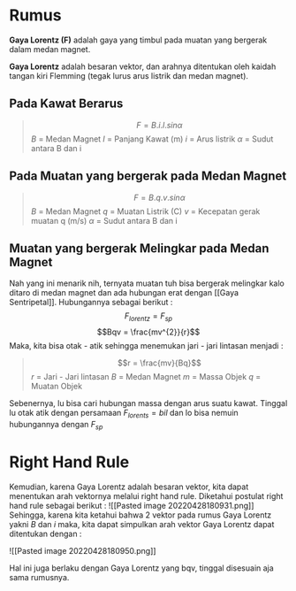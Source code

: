 # Rumus
**Gaya Lorentz (F)** adalah gaya yang timbul pada muatan yang bergerak dalam medan magnet. 

**Gaya Lorentz** adalah besaran vektor, dan arahnya ditentukan oleh kaidah tangan kiri Flemming (tegak lurus arus listrik dan medan magnet).
## Pada Kawat Berarus
> $$F = B.i.l. sin\alpha$$
> $B$ = Medan Magnet
> $l$ = Panjang Kawat (m)
> $i$ = Arus listrik
> $\alpha$ = Sudut antara B dan i 

## Pada Muatan yang bergerak pada Medan Magnet
> $$F = B.q.v. sin\alpha$$
> $B$ = Medan Magnet
> $q$ = Muatan Listrik (C)
> $v$ = Kecepatan gerak muatan q (m/s)
> $\alpha$ = Sudut antara B dan i 

## Muatan yang bergerak Melingkar pada Medan Magnet
Nah yang ini menarik nih, ternyata muatan tuh bisa bergerak melingkar kalo ditaro di medan magnet dan ada hubungan erat dengan [[Gaya Sentripetal]]. Hubungannya sebagai berikut :
$$F_{lorentz} = F_{sp}$$
$$Bqv = \frac{mv^{2}}{r}$$
Maka, kita bisa otak - atik sehingga menemukan jari - jari lintasan menjadi :
> $$r = \frac{mv}{Bq}$$
> $r$ = Jari - Jari lintasan
> $B$ = Medan Magnet
> $m$ = Massa Objek
> $q$ = Muatan Objek

Sebenernya, lu bisa cari hubungan massa dengan arus suatu kawat. Tinggal lu otak atik dengan persamaan $F_{lorents}=bil$ dan lo bisa nemuin hubungannya dengan $F_{sp}$

# Right Hand Rule

Kemudian, karena Gaya Lorentz adalah besaran vektor, kita dapat menentukan arah vektornya melalui right hand rule. Diketahui postulat right hand rule sebagai berikut :
![[Pasted image 20220428180931.png]]
Sehingga, karena kita ketahui bahwa 2 vektor pada rumus Gaya Lorentz yakni $B$ dan $i$ maka, kita dapat simpulkan arah vektor Gaya Lorentz dapat ditentukan dengan :

![[Pasted image 20220428180950.png]]

Hal ini juga berlaku dengan Gaya Lorentz yang bqv, tinggal disesuain aja sama rumusnya.